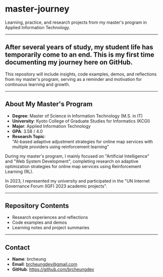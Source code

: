 # master-journey
Learning, practice, and research projects from my master's program in Applied Information Technology.

---

## After several years of study, my student life has temporarily come to an end. This is my first time documenting my journey here on GitHub.  
This repository will include insights, code examples, demos, and reflections from my master's program, serving as a reminder and motivation for continuous learning and growth.  

---

## About My Master's Program  
- **Degree**: Master of Science in Information Technology (M.S. in IT)
- **University**: Kyoto College of Graduate Studies for Informatics (KCGI)  
- **Major**: Applied Information Technology  
- **GPA**: 3.58 / 4.0  
- **Research Topic**:  
  "AI-based adaptive adjustment strategies for online map services with multiple providers using reinforcement learning" 

During my master's program, I mainly focused on "Artificial Intelligence" and "Web System Development", completing research on adaptive optimization strategies for online map services using Reinforcement Learning (RL).  

In 2023, I represented my university and participated in the "UN Internet Governance Forum (IGF) 2023 academic projects".  

---

##  Repository Contents  
- Research experiences and reflections  
- Code examples and demos  
- Learning notes and project summaries  

---

##  Contact  
- **Name**: brcheung  
- **Email**: brcheungdev@gmail.com  
- **GitHub**: https://github.com/brcheungdev  
